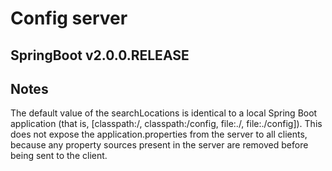 Config server
========================

SpringBoot v2.0.0.RELEASE
---------

## Notes

The default value of the searchLocations is identical to a local Spring Boot application (that is, [classpath:/, classpath:/config, file:./, file:./config]). This does not expose the application.properties from the server to all clients, because any property sources present in the server are removed before being sent to the client.
